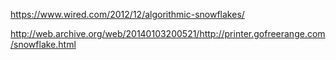 https://www.wired.com/2012/12/algorithmic-snowflakes/

http://web.archive.org/web/20140103200521/http://printer.gofreerange.com/snowflake.html
